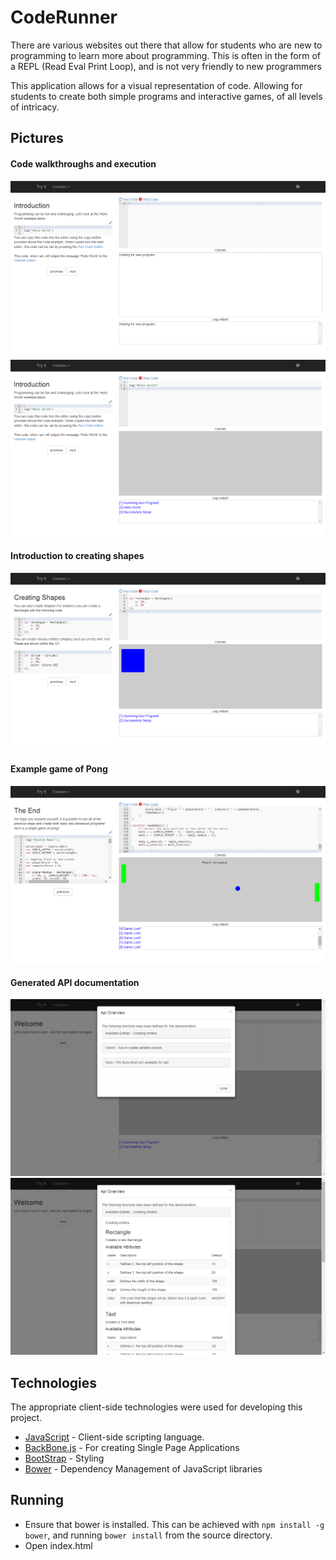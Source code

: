 CodeRunner
==========

There are various websites out there that allow for students who are new to programming to learn more about programming. This is often in the form of a REPL (Read Eval Print Loop), and is not very friendly to new programmers

This application allows for a visual representation of code. Allowing for students to create both simple programs and interactive games, of all levels of intricacy. 

Pictures
--------
#### Code walkthroughs and execution
<img src="docs/Introduction.png" />
<img src="docs/Introduction1.png" />

#### Introduction to creating shapes
<img src="docs/Shapes.png" />

#### Example game of Pong
<img src="docs/PongExample.png" />

#### Generated API documentation
<img src="docs/Api.png" />
<img src="docs/Api2.png" />

Technologies
-----------
The appropriate client-side technologies were used for developing this project.

- [JavaScript](https://developer.mozilla.org/en/docs/Web/JavaScript) - Client-side scripting language.
- [BackBone.js](http://backbonejs.org/) - For creating Single Page Applications
- [BootStrap](http://getbootstrap.com/) - Styling
- [Bower](http://bower.io/) - Dependency Management of JavaScript libraries

Running
-------

- Ensure that bower is installed. This can be achieved with `npm install -g bower`, and running `bower install` from the source directory.
- Open index.html